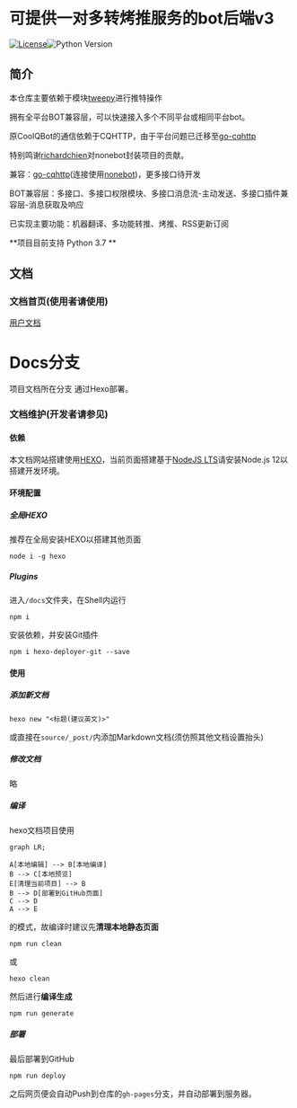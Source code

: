 # 可提供一对多转烤推服务的bot后端v3
[![License](https://img.shields.io/github/license/richardchien/nonebot.svg)](LICENSE)![Python Version](https://img.shields.io/badge/python-3.7+-blue.svg)

## 简介

本仓库主要依赖于模块[tweepy](https://github.com/tweepy/tweepy)进行推特操作

拥有全平台BOT兼容层，可以快速接入多个不同平台或相同平台bot。

原CoolQBot的通信依赖于CQHTTP，由于平台问题已迁移至[go-cqhttp](https://github.com/Mrs4s/go-cqhttp)

特别鸣谢[richardchien](https://github.com/richardchien)对nonebot封装项目的贡献。

兼容：[go-cqhttp](https://github.com/Mrs4s/go-cqhttp)(连接使用[nonebot](https://github.com/nonebot/nonebot))，更多接口待开发

BOT兼容层：多接口、多接口权限模块、多接口消息流-主动发送、多接口插件兼容层-消息获取及响应

已实现主要功能：机器翻译、多功能转推、烤推、RSS更新订阅

**项目目前支持 Python 3.7 **



## 文档

### 文档首页(使用者请使用)

[用户文档](https://chenxuan353.github.io/tweetTobot/)

# Docs分支

项目文档所在分支 通过Hexo部署。

### 文档维护(开发者请参见)

#### 依赖

本文档网站搭建使用[HEXO](https://hexo.io/)，当前页面搭建基于[NodeJS LTS](https://nodejs.org/en/download/)请安装Node.js 12以搭建开发环境。

#### 环境配置

##### 全局HEXO

推荐在全局安装HEXO以搭建其他页面

```
node i -g hexo
```

##### Plugins

进入`/docs`文件夹，在Shell内运行

```shell
npm i
```

安装依赖，并安装Git插件

```shell
npm i hexo-deployer-git --save
```

#### 使用

##### 添加新文档

```Shell
hexo new "<标题(建议英文)>"
```

或直接在`source/_post/`内添加Markdown文档(须仿照其他文档设置抬头)

##### 修改文档

略

##### 编译

hexo文档项目使用

```mermaid
graph LR;

A[本地编辑] --> B[本地编译]
B --> C[本地预览]
E[清理当前项目] --> B
B --> D[部署到GitHub页面]
C --> D
A --> E

```

的模式，故编译时建议先**清理本地静态页面**

```shell
npm run clean
```

或

```shell
hexo clean
```

然后进行**编译生成**

```shell
npm run generate
```

##### 部署

最后部署到GitHub

```shell
npm run deploy
```

之后网页便会自动Push到仓库的`gh-pages`分支，并自动部署到服务器。

